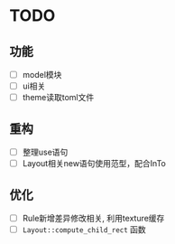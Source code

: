 # TODO
## 功能 
- [ ] model模块
- [ ] ui相关
- [ ] theme读取toml文件

## 重构
- [ ] 整理use语句
- [ ] Layout相关new语句使用范型，配合InTo

## 优化
- [ ] Rule新增差异修改相关, 利用texture缓存
- [ ] `Layout::compute_child_rect` 函数
